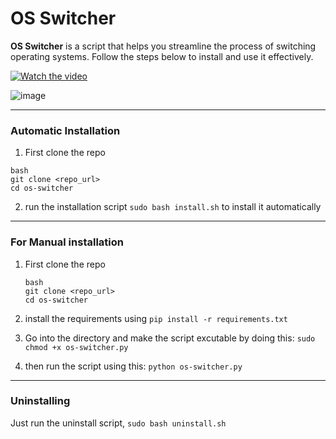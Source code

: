 # OS Switcher

**OS Switcher** is a script that helps you streamline the process of switching operating systems. Follow the steps below to install and use it effectively.

[![Watch the video](https://i9.ytimg.com/vi/bcWOOUQPjZs/mqdefault.jpg?sqp=CNjWjb8G-oaymwEmCMACELQB8quKqQMa8AEB-AH-CYAC0AWKAgwIABABGGMgYyhjMA8=&rs=AOn4CLCZ5X6S_MFCqj8a3FcFH8J04ve4XA)](https://youtu.be/bcWOOUQPjZs)

![image](https://imgur.com/a/zoZpfME)

---


### Automatic Installation

1. First clone the repo

```
bash
git clone <repo_url>
cd os-switcher
```

2. run the installation script `sudo bash install.sh` to install it automatically

---

### For Manual installation

1. First clone the repo

   ```
   bash
   git clone <repo_url>
   cd os-switcher
   ```
2. install the requirements using `pip install -r requirements.txt`
3. Go into the directory and make the script excutable by doing this: `sudo chmod +x os-switcher.py`
4. then run the script using this: `python os-switcher.py`

---

### Uninstalling

Just run the uninstall script, `sudo bash uninstall.sh`
